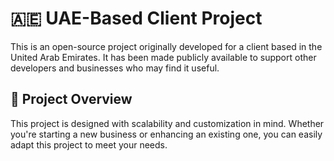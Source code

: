 # 🇦🇪 UAE-Based Client Project

This is an open-source project originally developed for a client based in the United Arab Emirates. It has been made publicly available to support other developers and businesses who may find it useful.

## 🚀 Project Overview

This project is designed with scalability and customization in mind. Whether you're starting a new business or enhancing an existing one, you can easily adapt this project to meet your needs.
